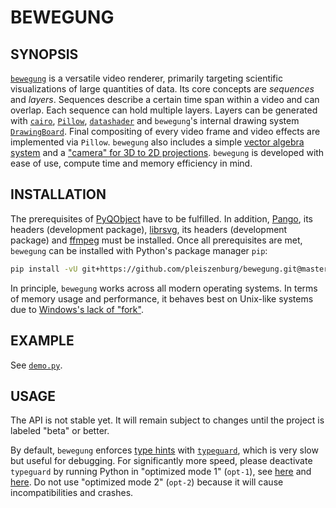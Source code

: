 # BEWEGUNG

## SYNOPSIS

[`bewegung`](https://dict.leo.org/englisch-deutsch/bewegung) is a versatile video renderer, primarily targeting scientific visualizations of large quantities of data. Its core concepts are *sequences* and *layers*. Sequences describe a certain time span within a video and can overlap. Each sequence can hold multiple layers. Layers can be generated with [`cairo`](https://cairographics.org/), [`Pillow`](https://pillow.readthedocs.io), [`datashader`](https://datashader.org/) and `bewegung`'s internal drawing system [`DrawingBoard`](https://github.com/pleiszenburg/bewegung/blob/master/src/bewegung/core/drawingboard.py). Final compositing of every video frame and video effects are implemented via `Pillow`. `bewegung` also includes a simple [vector algebra system](https://github.com/pleiszenburg/bewegung/tree/master/src/bewegung/core/vector) and a ["camera" for 3D to 2D projections](https://github.com/pleiszenburg/bewegung/blob/master/src/bewegung/core/camera.py). `bewegung` is developed with ease of use, compute time and memory efficiency in mind.

## INSTALLATION

The prerequisites of [PyQObject](https://pygobject.readthedocs.io/en/latest/getting_started.html) have to be fulfilled. In addition, [Pango](https://pango.gnome.org/), its headers (development package), [librsvg](https://wiki.gnome.org/Projects/LibRsvg), its headers (development package) and [ffmpeg](https://ffmpeg.org/download.html) must be installed. Once all prerequisites are met, `bewegung` can be installed with Python's package manager `pip`:

```bash
pip install -vU git+https://github.com/pleiszenburg/bewegung.git@master
```

In principle, `bewegung` works across all modern operating systems. In terms of memory usage and performance, it behaves best on Unix-like systems due to [Windows's lack of "fork"](https://stackoverflow.com/q/985281/1672565).

## EXAMPLE

See [`demo.py`](https://github.com/pleiszenburg/bewegung/blob/master/demo/demo.py).

## USAGE

The API is not stable yet. It will remain subject to changes until the project is labeled "beta" or better.

By default, `bewegung` enforces [type hints](https://www.python.org/dev/peps/pep-0484/) with [`typeguard`](https://typeguard.readthedocs.io), which is very slow but useful for debugging. For significantly more speed, please deactivate `typeguard` by running Python in "optimized mode 1" (`opt-1`), see [here](https://docs.python.org/3/using/cmdline.html#cmdoption-o) and [here](https://docs.python.org/3/using/cmdline.html#envvar-PYTHONOPTIMIZE). Do not use "optimized mode 2" (`opt-2`) because it will cause incompatibilities and crashes.
